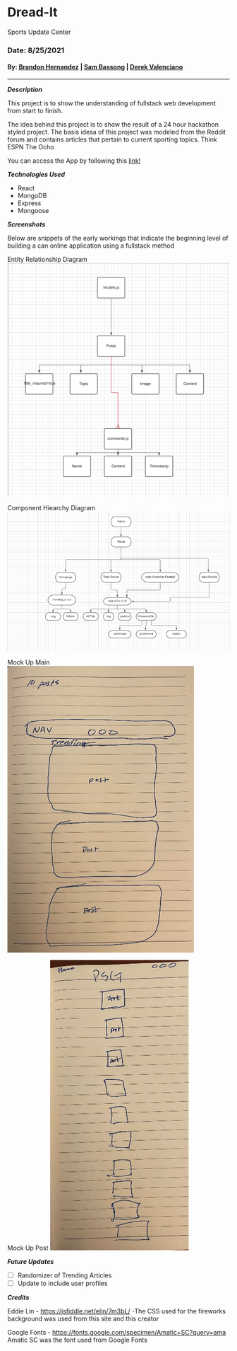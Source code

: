 # Dread-It

Sports Update Center

### Date: 8/25/2021

#### By: [Brandon Hernandez](https://github.com/brandonhernandez123) | [Sam Bassong](https://github.com/sbassong) | [Derek Valenciano](https://github.com/dvalenciano)

---

**_Description_**

This project is to show the understanding of fullstack web development from start to finish.

The idea behind this project is to show the result of a 24 hour hackathon styled project. The basis idesa of this project was modeled from the Reddit forum and contains articles that pertain to current sporting topics. Think ESPN The Ocho

You can access the App by following this [link!]()

**_Technologies Used_**

- React
- MongoDB
- Express
- Mongoose

**_Screenshots_**

Below are snippets of the early workings that indicate the beginning level of building a can online application using a fullstack method

Entity Relationship Diagram
![Entity Relationship Diagram](ERD.png)

Component Hiearchy Diagram
![Component Hiearchy Diagram](HAD.png)

Mock Up Main
![Mock Up Main](Main_Component.png)

Mock Up Post
![Mock Up Post](Post.png)

**_Future Updates_**

- [ ] Randomizer of Trending Articles
- [ ] Update to include user profiles

**_Credits_**

Eddie Lin - https://jsfiddle.net/elin/7m3bL/
-The CSS used for the fireworks background was used from this site and this creator

Google Fonts - https://fonts.google.com/specimen/Amatic+SC?query=ama
Amatic SC was the font used from Google Fonts
